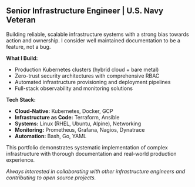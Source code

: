 ## Senior Infrastructure Engineer | U.S. Navy Veteran

Building reliable, scalable infrastructure systems with a strong bias towards action and ownership. I consider well maintained documentation to be a feature, not a bug.

**What I Build:**
- Production Kubernetes clusters (hybrid cloud + bare metal)
- Zero-trust security architectures with comprehensive RBAC
- Automated infrastructure provisioning and deployment pipelines
- Full-stack observability and monitoring solutions

**Tech Stack:**
- **Cloud-Native:** Kubernetes, Docker, GCP
- **Infrastructure as Code:** Terraform, Ansible
- **Systems:** Linux (RHEL, Ubuntu, Alpine), Networking
- **Monitoring:** Prometheus, Grafana, Nagios, Dynatrace  
- **Automation:** Bash, Go, YAML

This portfolio demonstrates systematic implementation of complex infrastructure with thorough documentation and real-world production experience.

*Always interested in collaborating with other infrastructure engineers and contributing to open source projects.*
